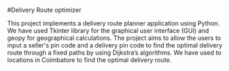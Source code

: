 #Delivery Route optimizer

This project implements a delivery route planner application using Python. We have used Tkinter library for the graphical user interface (GUI) and geopy for geographical calculations. The project aims to allow the users to input a seller's pin code and a delivery pin code to find the optimal delivery route through a fixed paths by using Dijkstra’s algorithms. We have used to locations in Coimbatore to find the optimal delivery route.
